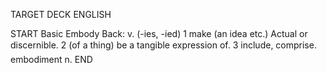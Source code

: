 TARGET DECK
ENGLISH

START
Basic
Embody
Back: v. (-ies, -ied) 1 make (an idea etc.) Actual or discernible. 2 (of a thing) be a tangible expression of. 3 include, comprise.  embodiment n.
END
